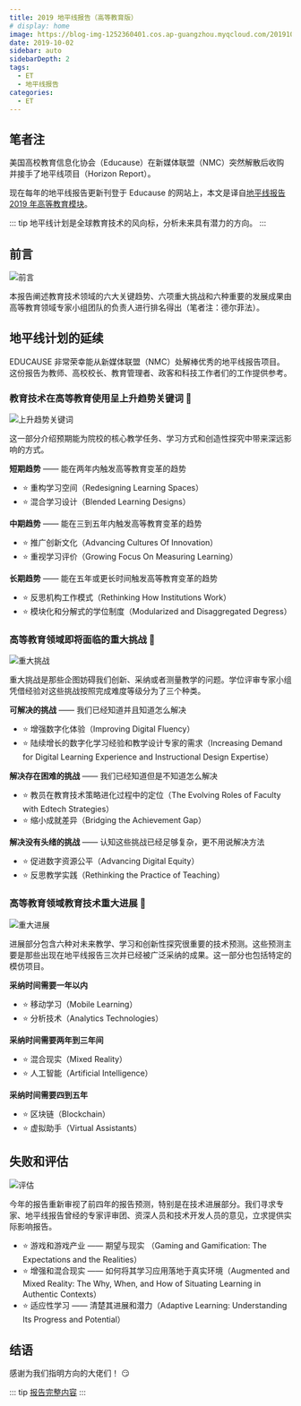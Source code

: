 ```yaml
---
title: 2019 地平线报告（高等教育版）
# display: home
image: https://blog-img-1252360401.cos.ap-guangzhou.myqcloud.com/20191002-bg.jpg
date: 2019-10-02
sidebar: auto
sidebarDepth: 2
tags: 
  - ET
  - 地平线报告
categories:
  - ET
---
```


## 笔者注

美国高校教育信息化协会（Educause）在新媒体联盟（NMC）突然解散后收购并接手了地平线项目（Horizon Report）。

现在每年的地平线报告更新刊登于 Educause 的网站上，本文是译自[地平线报告 2019 年高等教育模块](https://library.educause.edu/resources/2019/4/2019-horizon-report)。

::: tip
地平线计划是全球教育技术的风向标，分析未来具有潜力的方向。
:::

<!-- more -->

## 前言

![前言](https://blog-img-1252360401.cos.ap-guangzhou.myqcloud.com/20191002-1.jpg)

本报告阐述教育技术领域的六大关键趋势、六项重大挑战和六种重要的发展成果由高等教育领域专家小组团队的负责人进行排名得出（笔者注：德尔菲法）。

## 地平线计划的延续

EDUCAUSE 非常荣幸能从新媒体联盟（NMC）处解棒优秀的地平线报告项目。这份报告为教师、高校校长、教育管理者、政客和科技工作者们的工作提供参考。

### 教育技术在高等教育使用呈上升趋势关键词 :flags:

![上升趋势关键词](https://blog-img-1252360401.cos.ap-guangzhou.myqcloud.com/20191002-2.jpg)

这一部分介绍预期能为院校的核心教学任务、学习方式和创造性探究中带来深远影响的方式。

**短期趋势** —— 能在两年内触发高等教育变革的趋势

- :star: 重构学习空间（Redesigning Learning Spaces）
- :star: 混合学习设计（Blended Learning Designs）

**中期趋势** —— 能在三到五年内触发高等教育变革的趋势

- :star: 推广创新文化（Advancing Cultures Of Innovation）
- :star: 重视学习评价（Growing Focus On Measuring Learning）

**长期趋势** —— 能在五年或更长时间触发高等教育变革的趋势

- :star: 反思机构工作模式（Rethinking How Institutions Work）
- :star: 模块化和分解式的学位制度（Modularized and Disaggregated Degress）

### 高等教育领域即将面临的重大挑战 :flags:

![重大挑战](https://blog-img-1252360401.cos.ap-guangzhou.myqcloud.com/20191002-3.jpg)

重大挑战是那些企图妨碍我们创新、采纳或者测量教学的问题。学位评审专家小组凭借经验对这些挑战按照完成难度等级分为了三个种类。

**可解决的挑战** —— 我们已经知道并且知道怎么解决

- :star: 增强数字化体验（Improving Digital Fluency）
- :star: 陆续增长的数字化学习经验和教学设计专家的需求（Increasing Demand for Digital Learning Experience and Instructional Design Expertise）

**解决存在困难的挑战** —— 我们已经知道但是不知道怎么解决

- :star: 教员在教育技术策略进化过程中的定位（The Evolving Roles of Faculty with  Edtech Strategies）
- :star: 缩小成就差异（Bridging the Achievement Gap）

**解决没有头绪的挑战** —— 认知这些挑战已经足够复杂，更不用说解决方法

- :star: 促进数字资源公平（Advancing Digital Equity）
- :star: 反思教学实践（Rethinking the Practice of Teaching）

### 高等教育领域教育技术重大进展 :flags:

![重大进展](https://blog-img-1252360401.cos.ap-guangzhou.myqcloud.com/20191002-4.jpg)

进展部分包含六种对未来教学、学习和创新性探究很重要的技术预测。这些预测主要是那些出现在地平线报告三次并已经被广泛采纳的成果。这一部分也包括特定的模仿项目。

**采纳时间需要一年以内**

- :star: 移动学习（Mobile Learning）
- :star: 分析技术（Analytics Technologies）

**采纳时间需要两年到三年间**

- :star: 混合现实（Mixed Reality）
- :star: 人工智能（Artificial Intelligence）

**采纳时间需要四到五年**

- :star: 区块链（Blockchain）
- :star: 虚拟助手（Virtual Assistants）

## 失败和评估 

![评估](https://blog-img-1252360401.cos.ap-guangzhou.myqcloud.com/20191002-5.jpg)

今年的报告重新审视了前四年的报告预测，特别是在技术进展部分。我们寻求专家、地平线报告曾经的专家评审团、资深人员和技术开发人员的意见，立求提供实际影响报告。

- :star: 游戏和游戏产业 —— 期望与现实 （Gaming and Gamification: The Expectations and the Realities）
- :star: 增强和混合现实 —— 如何将其学习应用落地于真实环境（Augmented and Mixed Reality: The Why, When, and How of Situating Learning in Authentic Contexts）
- :star: 适应性学习 —— 清楚其进展和潜力（Adaptive Learning: Understanding Its Progress and Potential）

## 结语

感谢为我们指明方向的大佬们！ :smirk:

::: tip
[报告完整内容](https://library.educause.edu/-/media/files/library/2019/4/2019horizonreport.pdf?#page=7&la=en&hash=5C6DC7ECEEF4803540246E6158E1807A55C703FB)
:::

